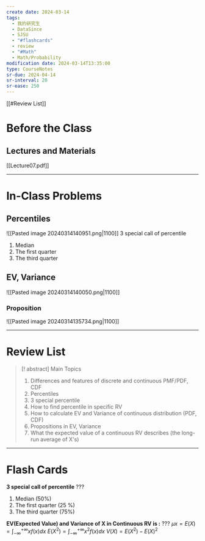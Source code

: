 ```yaml
---
create date: 2024-03-14
tags:
  - 我的研究生
  - DataSince
  - SJSU
  - "#flashcards"
  - review
  - "#Math"
  - Math/Probability
modification date: 2024-03-14T13:35:00
type: CourseNotes
sr-due: 2024-04-14
sr-interval: 20
sr-ease: 250
---
```


[[#Review List]]
# Before the Class
## Lectures and Materials
[[Lecture07.pdf]]

---
# In-Class Problems
## Percentiles
![[Pasted image 20240314140951.png|1100]]
3 special call of percentile
1. Median
2. The first quarter
3. The third quarter

## EV, Variance
![[Pasted image 20240314140050.png|1100]]
### Proposition
![[Pasted image 20240314135734.png|1100]]

---
# Review List
>[! abstract] Main Topics
>1. Differences and features of discrete and continuous PMF/PDF, CDF
>2. Percentiles
>3. 3 special percentile
>4. How to find percentile in specific RV
>5. How to calculate EV and Variance of continuous distribution (PDF, CDF)
>6. Propositions in EV, Variance
>7. What the expected value of a continuous RV describes (the long-run average of X's)


---
# Flash Cards
**3 special call of percentile**
???
1. Median (50%)
2. The first quarter (25 %)
3. The third quarter (75%)
<!--SR:!2024-05-28,42,250-->

**EV(Expected Value)  and Variance of X in Continuous RV is :**
???
$\mu x=E(X)=\int_{-\infty}^{+\infty} xf(x)dx$
$E(X^2)=\int_{-\infty}^{+\infty} x^2f(x)dx$
$V(X)=E(X^2)-E(X)^2$
<!--SR:!2024-05-24,38,250--> 